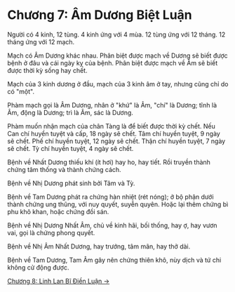 # Chương 7: Âm Dương Biệt Luận

Người có 4 kinh, 12 tùng. 4 kinh ứng với 4 mùa. 12 tùng ứng với 12 tháng. 12
tháng ứng với 12 mạch.

Mạch có Âm Dương khác nhau. Phân biệt được mạch về Dương sẽ biết được bệnh ở đâu
và cái ngày kỵ của bệnh. Phân biệt được mạch về Âm sẽ biết được thời kỳ sống hay
chết.

Mạch của 3 kinh dương ở đầu, mạch của 3 kinh âm ở tay, nhưng cũng chỉ do có
"một".

Phàm mạch gọi là Âm Dương, nhân ở "khứ" là Âm, "chí" là Dương; tĩnh là Âm, động
là Dương; trì là Âm, sác là Dương.

Phàm muốn nhận mạch của chân Tàng là để biết được thời kỳ chết. Nếu Can chí huyền
tuyệt và cấp, 18 ngày sẽ chết. Tâm chí huyền tuyệt, 9 ngày sẽ chết. Phế chí huyền
tuyệt, 12 ngày sẽ chết. Thận chí huyền tuyệt, 7 ngày sẽ chết. Tỳ chí huyền tuyệt,
4 ngày sẽ chết.

Bệnh về Nhất Dương thiếu khí (ít hơi) hay ho, hay tiết. Rồi truyền thành chứng
tâm thống và thành chứng cách.

Bệnh về Nhị Dương phát sinh bởi Tâm và Tỳ.  

Bệnh về Tam Dương phát ra chứng hàn nhiệt (rét nóng); ở bộ phận dưới thành chứng
ung thũng, với nuy quyết, suyễn quyên. Hoặc lại thêm chứng bì phu khô khan, hoặc
chứng đồi sán.

Bệnh về Nhị Dương Nhất Âm, chủ về kinh hãi, bối thống, hay ợ, hay vươn vai, gọi
là chứng phong quyết.

Bệnh về Nhị Âm Nhất Dương, hay trướng, tâm mãn, hay thở dài.

Bệnh về Tam Dương, Tam Âm gây nên chứng thiên khô, nùy dịch và tứ chi không cử
động được.

[Chương 8: Linh Lan Bĩ Điền Luận &rarr;](https://github.com/thaicuc/sach-y-dich/blob/master/contents/08-linh-lan-bi-dien-luan.md)
